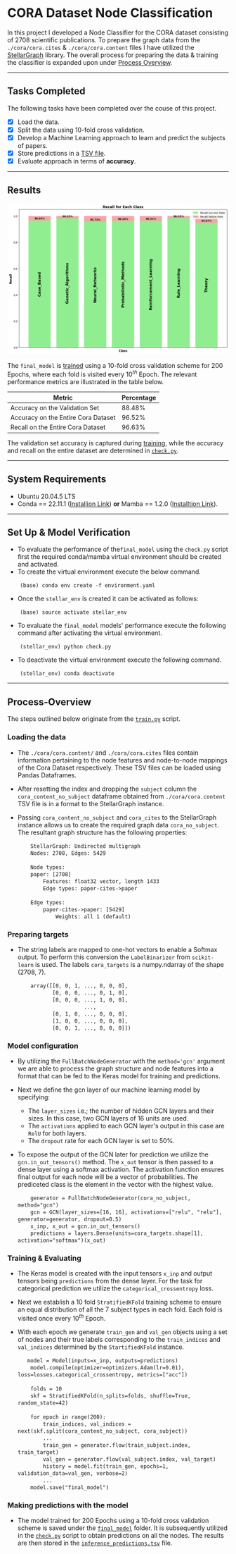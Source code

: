 # CORA Dataset Node Classification

In this project I developed a Node Classifier for the CORA dataset consisting of 2708 scientific publications. To prepare the graph data from the `./cora/cora.cites` & `./cora/cora.content` files I have utilized the [StellarGraph](https://stellargraph.readthedocs.io/en/stable/README.html) library. The overall process for preparing the data & training the classifier is expanded upon under [Process Overview](#process-overview). 
*  *  *
## Tasks Completed
The following tasks have been completed over the couse of this project.  
- [x] Load the data.
- [x] Split the data using 10-fold cross validation.
- [x] Develop a Machine Learning approach to learn and predict the subjects of papers.
- [x] Store predictions in a [TSV file](./inference_predictions.tsv).
- [x] Evaluate approach in terms of **accuracy**.
*  *  *

## Results

![Recall Result](./visualization/recall_bargraph.png)

The `final_model` is [trained](./train.py) using a 10-fold cross validation scheme for 200 Epochs, where each fold is visited every $10^{th}$ Epoch. The relevant performance metrics are illustrated in the table below.

| Metric  | Percentage | 
|-------|-----| 
| Accuracy on the Validation Set   | 88.48%  | 
| Accuracy on the Entire Cora Dataset  | 96.52%  |
| Recall on the Entire Cora Dataset | 96.63%  | 

The validation set accuracy is captured during [training](./train.py), while the accuracy and recall on the entire dataset are determined in [`check.py`](./check.py).


*  *  *
## System Requirements

* Ubuntu 20.04.5 LTS
* Conda == 22.11.1 ([Installion Link](https://anaconda.org/anaconda/conda/files?version=22.11.1&page=1)) **or** Mamba == 1.2.0 ([Installtion Link](https://github.com/mamba-org/mamba/releases/tag/2023.01.16)).

*  *  *
## Set Up & Model Verification

* To evaluate the performance of the`final_model` using the `check.py` script first the required conda/mamba virtual environment should be created and activated.
* To create the virtual environment execute the below command.
```
    (base) conda env create -f environment.yaml
```
* Once the `stellar_env` is created it can be activated as follows:
```
    (base) source activate stellar_env
```
* To evaluate the `final_model` models' performance execute the following command after activating the virtual environment.
```
    (stellar_env) python check.py
```
* To deactivate the virtual environment execute the following command.
```
    (stellar_env) conda deactivate
```

*  *  *

## Process-Overview

The steps outlined below originate from the [`train.py`](./train.py) script.

### Loading the data

*  The `./cora/cora.content/` and `./cora/cora.cites` files contain information pertaining to the node features and node-to-node mappings of the Cora Dataset respectively. These TSV files can be loaded using Pandas Dataframes.
*  After resetting the index and dropping the `subject` column the `cora_content_no_subject` dataframe obtained from `./cora/cora.content` TSV file is in a format to the StellarGraph instance.
*  Passing `cora_content_no_subject` and `cora_cites` to the StellarGraph instance allows us to create the required graph data `cora_no_subject`. The resultant graph structure has the following properties:

    ```
        StellarGraph: Undirected multigraph
        Nodes: 2708, Edges: 5429

        Node types:
        paper: [2708]
            Features: float32 vector, length 1433
            Edge types: paper-cites->paper

        Edge types:
            paper-cites->paper: [5429]
                Weights: all 1 (default)
    ```

### Preparing targets
*  The string labels are mapped to one-hot vectors to enable a Softmax output. To perform this conversion the `LabelBinarizer` from `scikit-learn` is used. The labels `cora_targets` is a numpy.ndarray of the shape (2708, 7).  
    ```
        array([[0, 0, 1, ..., 0, 0, 0],
               [0, 0, 0, ..., 0, 1, 0],
               [0, 0, 0, ..., 1, 0, 0],
                         ...,
               [0, 1, 0, ..., 0, 0, 0],
               [1, 0, 0, ..., 0, 0, 0],
               [0, 0, 1, ..., 0, 0, 0]])
    ``` 
### Model configuration
* By utilizing the `FullBatchNodeGenerator` with the `method='gcn'` argument we are able to process the graph structure and node features into a format that can be fed to the Keras model for training and predictions.
* Next we define the gcn layer of our machine learning model by specifying: 
    *   The `layer_sizes` i.e.; the number of hidden GCN layers and their sizes. In this case, two GCN layers of 16 units are used.
    *   The `activations` applied to each GCN layer's output in this case are `RelU` for both layers.
    *   The `dropout` rate for each GCN layer is set to 50%.

* To expose the output of the GCN later for prediction we utilize the `gcn.in_out_tensors()` method. The `x_out` tensor is then passed to a dense layer using a softmax activation. The activation function ensures final output for each node will be a vector of probabilities. The prediceted class is the element in the vector with the highest value.
    ```
        generator = FullBatchNodeGenerator(cora_no_subject, method="gcn")
        gcn = GCN(layer_sizes=[16, 16], activations=["relu", "relu"], generator=generator, dropout=0.5)
        x_inp, x_out = gcn.in_out_tensors()
        predictions = layers.Dense(units=cora_targets.shape[1], activation="softmax")(x_out)
    ```

### Training & Evaluating 
* The Keras model is created with the input tensors `x_inp` and output tensors being `predictions` from the dense layer. For the task for categorical prediction we utilize the `categorical_crossentropy` loss.  
* Next we establish a 10 fold `StratifiedKFold` training scheme to ensure an equal distribution of all the 7 subject types in each fold. Each fold is visited once every $10^{th}$ Epoch.
* With each epoch we generate `train_gen` and `val_gen` objects using a set of nodes and their true labels corresponding to the `train_indices` and `val_indices` determined by the `StartifiedKFold` instance.

    ```
       model = Model(inputs=x_inp, outputs=predictions)
        model.compile(optimizer=optimizers.Adam(lr=0.01), loss=losses.categorical_crossentropy, metrics=["acc"]) 
        
        folds = 10
        skf = StratifiedKFold(n_splits=folds, shuffle=True, random_state=42)
        
        for epoch in range(200):
            train_indices, val_indices = next(skf.split(cora_content_no_subject, cora_subject))
            ...
            train_gen = generator.flow(train_subject.index, train_target)
            val_gen = generator.flow(val_subject.index, val_target)
            history = model.fit(train_gen, epochs=1, validation_data=val_gen, verbose=2)
            ...
        model.save("final_model")        
    ```


### Making predictions with the model
* The model trained for 200 Epochs using a 10-fold cross validation scheme is saved under the [`final_model`](./final_model/) folder. It is subsequently utilized in the [`check.py`](./check.py) script to obtain predictions on all the nodes. The results are then stored in the [`inference_predictions.tsv`](./inference_predictions.tsv) file.